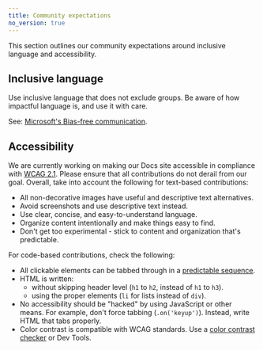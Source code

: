 ```yaml
---
title: Community expectations
no_version: true
---
```


This section outlines our community expectations around inclusive language and accessibility. 

## Inclusive language

Use inclusive language that does not exclude groups. Be aware of how impactful language is, and use it with care. 

See: [Microsoft's Bias-free communication](https://docs.microsoft.com/en-us/style-guide/bias-free-communication). 

## Accessibility

We are currently working on making our Docs site accessible in compliance with [WCAG 2.1](https://www.w3.org/WAI/standards-guidelines/wcag/glance/). Please ensure that all contributions do not derail from our goal. Overall, take into account the following for text-based contributions:

* All non-decorative images have useful and descriptive text alternatives. 
* Avoid screenshots and use descriptive text instead. 
* Use clear, concise, and easy-to-understand language. 
* Organize content intentionally and make things easy to find. 
* Don't get too experimental - stick to content and organization that's predictable. 

For code-based contributions, check the following:

* All clickable elements can be tabbed through in a [predictable sequence](https://www.w3.org/TR/UNDERSTANDING-WCAG20/navigation-mechanisms-focus-order.html). 
* HTML is written:
    * without skipping header level (`h1` to `h2`, instead of `h1` to `h3`).
    * using the proper elements (`li` for lists instead of `div`).
* No accessibility should be "hacked" by using JavaScript or other means. For example, don't force tabbing (`.on('keyup')`). Instead, write HTML that tabs properly. 
* Color contrast is compatible with WCAG standards. Use a [color contrast checker](https://color.a11y.com/) or Dev Tools. 
